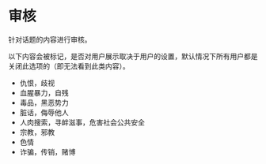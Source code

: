 # 审核

针对话题的内容进行审核。

以下内容会被标记，是否对用户展示取决于用户的设置，默认情况下所有用户都是关闭此选项的（即无法看到此类内容）。

* 仇恨，歧视
* 血腥暴力，自残
* 毒品，黑恶势力
* 脏话，侮辱他人
* 人肉搜索，寻衅滋事，危害社会公共安全
* 宗教，邪教
* 色情
* 诈骗，传销，赌博

